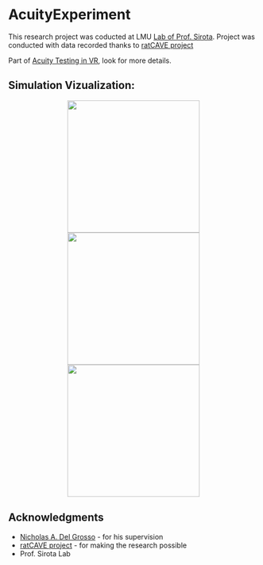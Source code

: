 # AcuityExperiment

This research project was coducted at  LMU [Lab of Prof. Sirota](https://www.mcn.uni-muenchen.de/members/regular/sirota/index.html). Project was conducted with data recorded thanks to [ratCAVE project](https://github.com/ratcave)

Part of [Acuity Testing in VR](https://github.com/alTeska/VR_Acuity), look for more details.



## Simulation Vizualization:

<center><figure>
<p align="center">
    <img src="/viz/stim1.gif" width="266">
    <img src="/viz/stim3.gif" width="266">
    <img src="/viz/stim5.gif" width="266">
</p>
</figure>
</center>

## Acknowledgments
* [Nicholas A. Del Grosso](https://github.com/nickdelgrosso) - for his supervision
* [ratCAVE project](https://github.com/ratcave) - for making the research possible
* Prof. Sirota Lab
